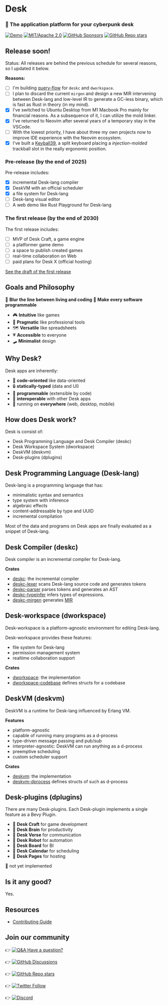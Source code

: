 # Desk

### 🔮 The application platform for your cyberpunk desk

[![Demo](https://img.shields.io/badge/Desk--X-Wasm+WebGL2-b236a6)](https://desk-x.com)
[![MIT/Apache 2.0](https://img.shields.io/badge/license-MIT%2FApache--2.0-blue.svg?style=flat)](https://github.com/Hihaheho/Desk/blob/main/LICENSE)
[![GitHub Sponsors](https://img.shields.io/github/sponsors/ryo33?color=ffc5cd&labelColor=2a4638)](https://github.com/sponsors/ryo33)
[![GitHub Repo stars](https://img.shields.io/github/stars/Hihaheho/Desk?style=social&color=yellow)](https://github.com/Hihaheho/Desk)

## Release soon!

Status: All releases are behind the previous schedule for several reasons, so I updated it below.

**Reasons:**
- [ ] I'm building [query-flow](https://github.com/ryo33/query-flow) for `deskc` and `dworkspace`.
- [ ] I plan to discard the current `mirgen` and design a new MIR intervening between Desk-lang and low-level IR to generate a GC-less binary, which is fast as Rust in theory (in my mind).
- [x] I've switched to Ubuntu Desktop from M1 Macbook Pro mainly for financial reasons. As a subsequence of it, I can utilize the mold linker.
- [x] I've returned to Neovim after several years of a temporary stay in the VSCode.
- [ ] With the lowest priority, I have about three my own projects now to improve IDE experience with the Neovim ecosystem.
- [x] I've built a [Keyball39](https://shirogane-lab.com/products/keyball39), a split keyboard placing a *injection-molded* trackball slot in the really ergonomic position.

### Pre-release (by the end of 2025)

Pre-release includes:

- [x] incremental Desk-lang compiler
- [x] DeskVM with an official scheduler
- [x] a file system for Desk-lang
- [ ] Desk-lang visual editor
- [ ] A web demo like Rust Playground for Desk-lang

### The first release (by the end of 2030)

The first release includes:

- [ ] MVP of Desk Craft, a game engine
- [ ] a platformer game demo
- [ ] a space to publish created games
- [ ] real-time collaboration on Web
- [ ] paid plans for Desk X (official hosting)

[See the draft of the first release](/docs/blog/0001-introduce-desk.md)

## Goals and Philosophy

🎯 **Blur the line between living and coding**
🎯 **Make every software programmable**

- 🎮 **Intuitive** like games
- 🥼 **Pragmatic** like professional tools
- 🗺️️ **Versatile** like spreadsheets
- 💗 **Accessible** to everyone
- 🛹 **Minimalist** design

## Why Desk?

Desk apps are inherently:

- 🎼 **code-oriented** like data-oriented
- 🔒 **statically-typed** (data and UI)
- 🤖 **programmable** (extensible by code)
- 🧲 **interoperable** with other Desk apps
- 📱 running on **everywhere** (web, desktop, mobile)

## How does Desk work?

Desk is consist of:

- Desk Programming Language and Desk Compiler (deskc)
- Desk Workspace System (dworkspace)
- DeskVM (deskvm)
- Desk-plugins (dplugins)

## Desk Programming Language (Desk-lang)

Desk-lang is a programming language that has:

- minimalistic syntax and semantics
- type system with inference
- algebraic effects
- content-addressable by type and UUID
- incremental compilation

Most of the data and programs on Desk apps are finally evaluated as a snippet of Desk-lang.

## Desk Compiler (deskc)

Desk compiler is an incremental compiler for Desk-lang.

**Crates**

- [deskc](/crates/systems/deskc/src): the incremental compiler
- [deskc-lexer](/crates/systems/deskc-lexer/src) scans Desk-lang source code and generates tokens
- [deskc-parser](/crates/systems/deskc-parser/src) parses tokens and generates an AST
- [deskc-typeinfer](/crates/systems/deskc-typeinfer/src) infers types of expressions.
- [deskc-mirgen](/crates/systems/deskc-mirgen/src) generates [MIR](/crates/components/deskc-mir/src)

## Desk-workspace (dworkspace)

Desk-workspace is a platform-agnostic environment for editing Desk-lang.

Desk-workspace provides these features:

- file system for Desk-lang
- permission management system
- realtime collaboration support

**Crates**

- [dworkspace](/crates/systems/dworkspace/src): the implementation
- [dworkspace-codebase](/crates/components/dworkspace-codebase/src) defines structs for a codebase

## DeskVM (deskvm)

DeskVM is a runtime for Desk-lang influenced by Erlang VM.

**Features**

- platform-agnostic
- capable of running many programs as a d-process
- type-driven message passing and pub/sub
- interpreter-agnostic: DeskVM can run anything as a d-process
- preemptive scheduling
- custom scheduler support

**Crates**

- [deskvm](/crates/systems/deskvm/src): the implementation
- [deskvm-dprocess](/crates/components/deskvm-dprocess/src) defines structs of such as d-process

## Desk-plugins (dplugins)

There are many Desk-plugins. Each Desk-plugin implements a single feature as a Bevy Plugin.

- 🚧 **Desk Craft** for game development
- 🚧 **Desk Brain** for productivity
- 🚧 **Desk Verse** for communication
- 🚧 **Desk Robot** for automation
- 🚧 **Desk Board** for BI
- 🚧 **Desk Calendar** for scheduling
- 🚧 **Desk Pages** for hosting

🚧 not yet implemented

## Is it any good?

Yes.

## Resources

- [Contributing Guide](https://github.com/Hihaheho/Desk/blob/main/docs/CONTRIBUTING.md)

## Join our community

👉 [![Q&A Have a question?](https://img.shields.io/badge/Q%26A-Have%20a%20question%3F-yellowgreen?style=social&logo=github)](https://github.com/Hihaheho/Desk/discussions/new?category=q-a)

👉 [![GitHub Discussions](https://img.shields.io/github/discussions/Hihaheho/Desk?logo=GitHub&style=social)](https://github.com/Hihaheho/Desk/discussions)

👉 [![GitHub Repo stars](https://img.shields.io/github/stars/Hihaheho/Desk?style=social)](https://github.com/Hihaheho/Desk)

👉 [![Twitter Follow](https://img.shields.io/twitter/follow/HihahehoStudio?style=social)](https://twitter.com/HihahehoStudio)

👉 [![Discord](https://img.shields.io/discord/808315755460165683?color=6A7EC2&label=&logo=discord&logoColor=ffffff&labelColor=4e5af0&style=for-the-badge)](https://discord.gg/egTTeg7DRp)
